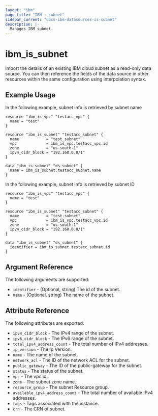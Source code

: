 ```yaml
---
layout: "ibm"
page_title: "IBM : subnet"
sidebar_current: "docs-ibm-datasources-is-subnet"
description: |-
  Manages IBM subnet.
---
```


# ibm\_is_subnet

Import the details of an existing IBM cloud subnet as a read-only data source. You can then reference the fields of the data source in other resources within the same configuration using interpolation syntax.


## Example Usage

In the following example, subnet info is retrieved by subnet name
```hcl
resource "ibm_is_vpc" "testacc_vpc" {
  name = "test"
}

resource "ibm_is_subnet" "testacc_subnet" {
  name            = "test_subnet"
  vpc             = ibm_is_vpc.testacc_vpc.id
  zone            = "us-south-1"
  ipv4_cidr_block = "192.168.0.0/1"
}

data "ibm_is_subnet" "ds_subnet" {
  name = ibm_is_subnet.testacc_subnet.name
}

```

In the following example, subnet info is retrieved by subnet ID
```hcl
resource "ibm_is_vpc" "testacc_vpc" {
  name = "test"
}

resource "ibm_is_subnet" "testacc_subnet" {
  name            = "test-subnet"
  vpc             = ibm_is_vpc.testacc_vpc.id
  zone            = "us-south-1"
  ipv4_cidr_block = "192.168.0.0/1"
}

data "ibm_is_subnet" "ds_subnet" {
  identifier = ibm_is_subnet.testacc_subnet.id
}

```

## Argument Reference

The following arguments are supported:

* `identifier` - (Optional, string) The id of the subnet.
* `name` - (Optional, string) The name of the subnet.

## Attribute Reference

The following attributes are exported:

* `ipv4_cidr_block` -  The IPv4 range of the subnet.
* `ipv6_cidr_block` - The IPv6 range of the subnet.
* `total_ipv4_address_count` - The total number of IPv4 addresses.
* `ip_version` - The Ip Version.
* `name` - The name of the subnet.
* `network_acl` - The ID of the network ACL for the subnet.
* `public_gateway` - The ID of the public-gateway for the subnet.
* `status` - The status of the subnet.
* `vpc` - The vpc id.
* `zone` - The subnet zone name.
* `resource_group` - The subnet Resource group.
* `available_ipv4_address_count` - The total number of available IPv4 addresses.
* `tags` - Tags associated with the instance.
* `crn` - The CRN of subnet.

